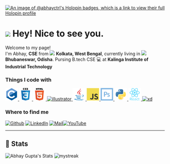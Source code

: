 [![An image of @abhayctrl's Holopin badges, which is a link to view their full Holopin profile](https://holopin.me/abhayctrl)](https://holopin.io/@abhayctrl)
<h1><img src="https://emojis.slackmojis.com/emojis/images/1531849430/4246/blob-sunglasses.gif?1531849430" width="30"/> Hey! Nice to see you.</h1>


<p>Welcome to my page! </br> I'm Abhay, <b>CSE</b> from <img src="https://cdn-icons-png.flaticon.com/512/3909/3909444.png" width="13"/> <b>Kolkata, West Bengal</b>, currently living in <img src="https://cdn-icons-png.flaticon.com/512/3909/3909444.png" width="13"/> <b>Bhubaneswar, Odisha</b>.
Pursing B.tech CSE 💻 at <b>Kalinga Institute of Industrial Technology</b> </p>

<h3>Things I code with</h3>

<p align="left"> <a href="https://www.cprogramming.com/" target="_blank" rel="noreferrer"> <img src="https://raw.githubusercontent.com/devicons/devicon/master/icons/c/c-original.svg" alt="c" width="40" height="40"/> </a> <a href="https://www.w3schools.com/css/" target="_blank" rel="noreferrer"> <img src="https://raw.githubusercontent.com/devicons/devicon/master/icons/css3/css3-original-wordmark.svg" alt="css3" width="40" height="40"/> </a> <a href="https://www.w3.org/html/" target="_blank" rel="noreferrer"> <img src="https://raw.githubusercontent.com/devicons/devicon/master/icons/html5/html5-original-wordmark.svg" alt="html5" width="40" height="40"/> </a> <a href="https://www.adobe.com/in/products/illustrator.html" target="_blank" rel="noreferrer"> <img src="https://www.vectorlogo.zone/logos/adobe_illustrator/adobe_illustrator-icon.svg" alt="illustrator" width="40" height="40"/> </a> <a href="https://www.java.com" target="_blank" rel="noreferrer"> <img src="https://raw.githubusercontent.com/devicons/devicon/master/icons/java/java-original.svg" alt="java" width="40" height="40"/> </a> <a href="https://developer.mozilla.org/en-US/docs/Web/JavaScript" target="_blank" rel="noreferrer"> <img src="https://raw.githubusercontent.com/devicons/devicon/master/icons/javascript/javascript-original.svg" alt="javascript" width="40" height="40"/> </a> <a href="https://www.photoshop.com/en" target="_blank" rel="noreferrer"> <img src="https://raw.githubusercontent.com/devicons/devicon/master/icons/photoshop/photoshop-line.svg" alt="photoshop" width="40" height="40"/> </a>  <a href="https://www.python.org" target="_blank" rel="noreferrer"> <img src="https://raw.githubusercontent.com/devicons/devicon/master/icons/python/python-original.svg" alt="python" width="40" height="40"/> </a> <a href="https://reactjs.org/" target="_blank" rel="noreferrer"> <img src="https://raw.githubusercontent.com/devicons/devicon/master/icons/react/react-original-wordmark.svg" alt="react" width="40" height="40"/> </a> <a href="https://www.adobe.com/products/xd.html" target="_blank" rel="noreferrer"> <img src="https://cdn.worldvectorlogo.com/logos/adobe-xd.svg" alt="xd" width="40" height="40"/> </a> </p>



<h3>Where to find me</h3>

<p><a href="https://github.com/abhay-ctrl" target="_blank"><img alt="Github" src="https://img.shields.io/badge/GitHub-%2312100E.svg?&style=for-the-badge&logo=Github&logoColor=white" /></a> </a> <a href="https://www.linkedin.com/in/abhayguptakolkata" target="_blank"><img alt="LinkedIn" src="https://img.shields.io/badge/linkedin-%230077B5.svg?&style=for-the-badge&logo=linkedin&logoColor=white" /></a> <a href="abhaygupta@duck.com" target="_blank"><img alt="Mail" src="https://img.shields.io/badge/Gmail-%2312100E.svg?&style=for-the-badge&logo=Gmail&logoColor=white" /></a><a href="https://www.youtube.com/c/BeingAbhay"  target="_blank"><img alt="YouTube" src="https://img.shields.io/badge/Youtube-%3333.svg?&style=for-the-badge&logo=YouTube&logoColor=Red" /></a>

------------
<h2>👀 Stats</h2>

<div>
  <p align="center">
   
   ![Abhay Gupta's Stats](https://github-readme-stats.vercel.app/api?username=abhay-ctrl&theme=dark&show_icons=true) 
   <img src="https://github-readme-streak-stats.herokuapp.com/?user=abhay-ctrl&theme=dark" alt="mystreak"/>
 
  </p>
</div>
